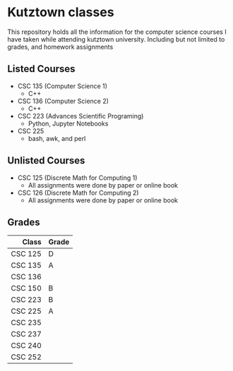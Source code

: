 # Kutztown classes

This repository holds all the information for the computer science courses I have taken while attending kutztown university. Including but not limited to grades, and homework assignments

## Listed Courses
- CSC 135 (Computer Science 1)
  - C++
- CSC 136 (Computer Science 2)
  - C++
- CSC 223 (Advances Scientific Programing)
  - Python, Jupyter Notebooks
- CSC 225
  - bash, awk, and perl
 
## Unlisted Courses
- CSC 125 (Discrete Math for Computing 1) 
  - All assignments were done by paper or online book
- CSC 126 (Discrete Math for Computing 2)
  - All assignments were done by paper or online book
  
 ## Grades
 
 |  Class  |  Grade  |
 | -------:|-------- |
 | CSC 125 |    D    |
 | CSC 135 |    A    |
 | CSC 136 |         |
 | CSC 150 |    B    |
 | CSC 223 |    B    |
 | CSC 225 |    A    |
 | CSC 235 |         |
 | CSC 237 |         |
 | CSC 240 |         |
 | CSC 252 |         |
